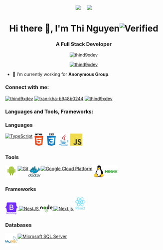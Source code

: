 <p align="center"><a href="https://github.com/thind9xdev">
<img height="165" src="https://github-readme-stats.vercel.app/api?username=thind9xdev&show_icons=true&include_all_commits=true&theme=react&cache_seconds=3200&hide_border=true" /></a>
&nbsp;&nbsp;&nbsp;
<a href="https://github.com/thind9xdev"><img src="https://github-readme-stats.vercel.app/api/top-langs/?username=thind9xdev&layout=compact&theme=react&hide_border=true" />
</a></p>
<h1 align="center">Hi there 👋, I'm Thi Nguyen<img width="30" height="30" src="https://img.icons8.com/ios-glyphs/30/228BE6/ok--v1.png" alt="Verified"/></h1>
<h3 align="center">A Full Stack Developer</h3>

<p align="center"> <img src="https://komarev.com/ghpvc/?username=thind9xdev&label=Profile%20views&color=0e75b6&style=flat" alt="thind9xdev" /> </p>

<p align="center"> <a href="https://github.com/ryo-ma/github-profile-trophy"><img src="https://github-profile-trophy.vercel.app/?username=thind9xdev&theme=dracula&no-frame=true&title=Followers,Stars,Commit,Repository,Issues" alt="thind9xdev" /></a> </p>

- 🔭 I’m currently working for **Anonymous Group**.

<h3 align="left">Connect with me:</h3>
<p align="left">
<a href="https://dev.to/thind9x" target="blank"><img align="center" src="https://raw.githubusercontent.com/rahuldkjain/github-profile-readme-generator/master/src/images/icons/Social/devto.svg" alt="thind9xdev" height="30" width="40" /></a>
<a href="https://linkedin.com/in/thind9x" target="blank"><img align="center" src="https://raw.githubusercontent.com/rahuldkjain/github-profile-readme-generator/master/src/images/icons/Social/linked-in-alt.svg" alt="tran-kha-b948b0244" height="30" width="40" /></a>
<a href="https://fb.com/thind9x.dev" target="blank"><img align="center" src="https://raw.githubusercontent.com/rahuldkjain/github-profile-readme-generator/master/src/images/icons/Social/facebook.svg" alt="thind9xdev" height="30" width="40" /></a>
</p>

<h3 align="left">Languages and Tools, Frameworks:</h3>
<h3 align="left">Languages</h3>
<p align="left" style="display:flex">
  <a href="https://www.typescriptlang.org" target="_blank" rel="noreferrer">
    <img src="https://upload.wikimedia.org/wikipedia/commons/thumb/f/f5/Typescript.svg/64px-Typescript.svg.png" alt="TypeScript" width="40" height="40" />
  </a>
  <a href="https://www.w3.org/html/" target="_blank" rel="noreferrer">
    <img src="https://raw.githubusercontent.com/devicons/devicon/master/icons/html5/html5-original-wordmark.svg" alt="HTML5" width="40" height="40" />
  </a>
  <a href="https://www.w3schools.com/css/" target="_blank" rel="noreferrer">
    <img src="https://raw.githubusercontent.com/devicons/devicon/master/icons/css3/css3-original-wordmark.svg" alt="CSS3" width="40" height="40" />
  </a>
  <a href="https://www.java.com" target="_blank" rel="noreferrer">
    <img src="https://raw.githubusercontent.com/devicons/devicon/master/icons/java/java-original.svg" alt="Java" width="40" height="40" />
  </a>
  <a href="https://developer.mozilla.org/en-US/docs/Web/JavaScript" target="_blank" rel="noreferrer">
    <img src="https://raw.githubusercontent.com/devicons/devicon/master/icons/javascript/javascript-original.svg" alt="JavaScript" width="40" height="40" />
  </a>
</p>

<h3 align="left">Tools</h3>
<p align="left" style="display:flex">
  <a href="https://developer.android.com" target="_blank" rel="noreferrer">
    <img align="center" src="https://raw.githubusercontent.com/devicons/devicon/master/icons/android/android-original-wordmark.svg" alt="Android" width="40" height="40" />
  </a>
  <a href="https://git-scm.com/" target="_blank" rel="noreferrer">
    <img align="center" src="https://www.vectorlogo.zone/logos/git-scm/git-scm-icon.svg" alt="Git" width="40" height="40" />
  </a>
  <a href="https://www.docker.com/" target="_blank" rel="noreferrer">
    <img align="center" src="https://raw.githubusercontent.com/devicons/devicon/master/icons/docker/docker-original-wordmark.svg" alt="Docker" width="40" height="40" />
  </a>
  <a href="https://cloud.google.com" target="_blank" rel="noreferrer">
    <img  align="center" src="https://www.vectorlogo.zone/logos/google_cloud/google_cloud-icon.svg" alt="Google Cloud Platform" width="40" height="40" />
  </a>
  <a href="https://www.linux.org/" target="_blank" rel="noreferrer">
    <img align="center" src="https://raw.githubusercontent.com/devicons/devicon/master/icons/linux/linux-original.svg" alt="Linux" width="40" height="40" />
  </a>
 
  <a href="https://www.nginx.com" target="_blank" rel="noreferrer">
    <img src="https://raw.githubusercontent.com/devicons/devicon/master/icons/nginx/nginx-original.svg" alt="Nginx" width="40" height="40" />
  </a>
</p>

<h3 align="left">Frameworks</h3>
<p align="left" >
  <a href="https://getbootstrap.com" target="_blank" rel="noreferrer">
    <img align="center" src="https://raw.githubusercontent.com/devicons/devicon/master/icons/bootstrap/bootstrap-plain-wordmark.svg" alt="Bootstrap" width="40" height="40" />
  </a>
  <a href="https://docs.nestjs.com/" target="_blank" rel="noreferrer">
    <img align="center" src="https://nestjs.com/logo-small-gradient.76616405.svg" alt="NestJS" width="40" height="40" />
  </a>
  <a href="https://nodejs.org" target="_blank" rel="noreferrer">
    <img align="center" src="https://raw.githubusercontent.com/devicons/devicon/master/icons/nodejs/nodejs-original-wordmark.svg" alt="Node.js" width="40" height="40" />
  </a>
    <a href="https://nextjs.org" target="_blank" rel="noreferrer">
    <img align="center" src="https://upload.wikimedia.org/wikipedia/commons/thumb/8/8e/Nextjs-logo.svg/120px-Nextjs-logo.svg.png" alt="Next.js" width="80" height="20" />
  </a>
  <a href="https://reactjs.org/"  target="_blank" rel="noreferrer">
    <img src="https://raw.githubusercontent.com/devicons/devicon/master/icons/react/react-original-wordmark.svg" alt="React" width="40" height="40" />
  </a>
  <h3 align="left">Databases</h3>
<p align="left" style="display:flex">
  <a href="https://www.mysql.com/" target="_blank" rel="noreferrer">
    <img align="center" src="https://raw.githubusercontent.com/devicons/devicon/master/icons/mysql/mysql-original-wordmark.svg" alt="MySQL" width="40" height="40" />
  </a>
  <a href="https://www.microsoft.com/en-us/sql-server" target="_blank" rel="noreferrer">
    <img align="center" src="https://www.svgrepo.com/show/303229/microsoft-sql-server-logo.svg" alt="Microsoft SQL Server" width="40" height="40" />
  </a>
</p>
